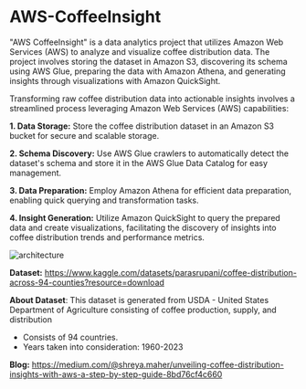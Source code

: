 # AWS-CoffeeInsight
"AWS CoffeeInsight" is a data analytics project that utilizes Amazon Web Services (AWS) to analyze and visualize coffee distribution data. The project involves storing the dataset in Amazon S3, discovering its schema using AWS Glue, preparing the data with Amazon Athena, and generating insights through visualizations with Amazon QuickSight.

Transforming raw coffee distribution data into actionable insights involves a streamlined process leveraging Amazon Web Services (AWS) capabilities:
 
  **1. Data Storage:** Store the coffee distribution dataset in an Amazon S3 bucket for secure and scalable storage.

  **2. Schema Discovery:** Use AWS Glue crawlers to automatically detect the dataset's schema and store it in the AWS Glue Data Catalog for easy management.

  **3. Data Preparation:** Employ Amazon Athena for efficient data preparation, enabling quick querying and transformation tasks.

  **4. Insight Generation:** Utilize Amazon QuickSight to query the prepared data and create visualizations, facilitating the discovery of insights into coffee distribution trends and performance metrics.

 
![architecture](https://github.com/shreya-maher/AWS-CoffeeInsight/assets/113787713/1ceebd43-b285-4785-b9f9-8386be4f7fb7)

**Dataset:** https://www.kaggle.com/datasets/parasrupani/coffee-distribution-across-94-counties?resource=download

**About Dataset**: This dataset is generated from USDA - United States Department of Agriculture consisting of coffee production, supply, and distribution
- Consists of 94 countries.
- Years taken into consideration: 1960-2023

**Blog:** https://medium.com/@shreya.maher/unveiling-coffee-distribution-insights-with-aws-a-step-by-step-guide-8bd76cf4c660
